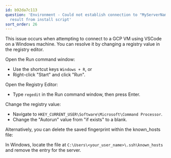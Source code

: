 ```yaml
---
id: b92da7c113
question: 'Environment - Could not establish connection to "MyServerName": Got bad
  result from install script'
sort_order: 26
---
```


This issue occurs when attempting to connect to a GCP VM using VSCode on a Windows machine. You can resolve it by changing a registry value in the registry editor.

Open the Run command window:
- Use the shortcut keys `Windows + R`, or
- Right-click "Start" and click "Run".

Open the Registry Editor:
- Type `regedit` in the Run command window, then press Enter.

Change the registry value:
- Navigate to `HKEY_CURRENT_USER\Software\Microsoft\Command Processor`.
- Change the "Autorun" value from "if exists" to a blank.

Alternatively, you can delete the saved fingerprint within the known_hosts file:

In Windows, locate the file at `C:\Users\<your_user_name>\.ssh\known_hosts` and remove the entry for the server.